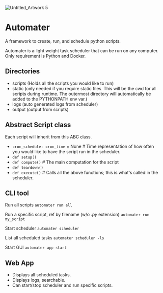 ![Untitled_Artwork 5](https://user-images.githubusercontent.com/24437648/159130796-6966d033-863e-4e1b-8467-160637cce0a1.png)


# Automater
A framework to create, run, and schedule python scripts.

Automater is a light weight task scheduler that can be run on any computer. Only requirement is Python and Docker.

## Directories
  - scripts (Holds all the scripts you would like to run)
  - static (only needed if you require static files. This will be the cwd for all scripts during runtime. The outermost directory will automatically be added to the PYTHONPATH env var.)
  - logs (auto generated logs from scheduler)
  - output (output from scripts)

## Abstract Script class
Each script will inherit from this ABC class.
  - `cron_schedule: cron_time` = None  # Time representation of how often you would like to have the script run in the scheduler.
  - `def setup()`
  - `def compute()`  # The main computation for the script
  - `def teardown()`
  - `def execute()`  # Calls all the above functions; this is what's called in the scheduler.

## CLI tool
Run all scripts
`automater run all`

Run a specific script, ref by filename (w/o *.py* extension)
`automater run my_script`

Start scheduler
`automater scheduler`

List all scheduled tasks
`automater scheduler -ls`

Start GUI
`automater app start`

## Web App
  - Displays all scheduled tasks.
  - Displays logs, searchable.
  - Can start/stop scheduler and run specific scripts.
